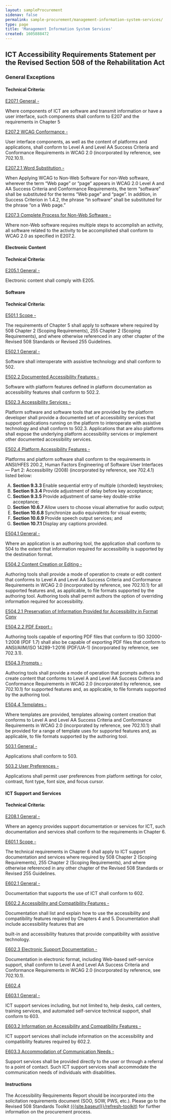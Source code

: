 ```yaml
---
layout: sampleProcurement 
sidenav: false 
permalink: sample-procurement/management-information-system-services/
type: page
title: 'Management Information System Services'
created: 1605888472
---
```


## **ICT Accessibility Requirements Statement per the Revised Section 508 of the Rehabilitation Act**

### **General Exceptions**

#### **Technical Criteria:**

[E207.1 General -][1]

Where components of ICT are software and transmit information or have a user interface, such components shall conform to E207 and the requirements in Chapter 5

[E207.2 WCAG Conformance -][1]

User interface components, as well as the content of platforms and applications, shall conform to Level A and Level AA Success Criteria and Conformance Requirements in WCAG 2.0 (incorporated by reference, see 702.10.1).

[E207.2.1 Word Substitution -][1]

When Applying WCAG to Non-Web Software For non-Web software, wherever the term “Web page” or “page” appears in WCAG 2.0 Level A and AA Success Criteria and Conformance Requirements, the term “software” shall be substituted for the terms “Web page” and “page”. In addition, in Success Criterion in 1.4.2, the phrase “in software” shall be substituted for the phrase “on a Web page.”

[E207.3 Complete Process for Non-Web Software -][1]

Where non-Web software requires multiple steps to accomplish an activity, all software related to the activity to be accomplished shall conform to WCAG 2.0 as specified in E207.2.

#### **Electronic Content**

#### **Technical Criteria:**

[E205.1 General -][2]

Electronic content shall comply with E205.

#### **Software**

#### **Technical Criteria:**

[E501.1 Scope -][3]

The requirements of Chapter 5 shall apply to software where required by 508 Chapter 2 (Scoping Requirements), 255 Chapter 2 (Scoping Requirements), and where otherwise referenced in any other chapter of the Revised 508 Standards or Revised 255 Guidelines.

[E502.1 General -][4]

Software shall interoperate with assistive technology and shall conform to 502.

[E502.2 Documented Accessibility Features -][5]

Software with platform features defined in platform documentation as accessibility features shall conform to 502.2.

[E502.3 Accessibility Services -][5]

Platform software and software tools that are provided by the platform developer shall provide a documented set of accessibility services that support applications running on the platform to interoperate with assistive technology and shall conform to 502.3. Applications that are also platforms shall expose the underlying platform accessibility services or implement other documented accessibility services.

[E502.4 Platform Accessibility Features -][5]

Platforms and platform software shall conform to the requirements in ANSI/HFES 200.2, Human Factors Engineering of Software User Interfaces — Part 2: Accessibility (2008) (incorporated by reference, see 702.4.1) listed below:

<ol style="list-style-type:upper-alpha">
  <li>
    <strong>Section 9.3.3 </strong>Enable sequential entry of multiple (chorded) keystrokes;
  </li>
  <li>
    <strong>Section 9.3.4 </strong>Provide adjustment of delay before key acceptance;
  </li>
  <li>
    <strong>Section 9.3.5 </strong>Provide adjustment of same-key double-strike acceptance;
  </li>
  <li>
    <strong>Section 10.6.7 </strong>Allow users to choose visual alternative for audio output;
  </li>
  <li>
    <strong>Section 10.6.8 </strong>Synchronize audio equivalents for visual events;
  </li>
  <li>
    <strong>Section 10.6.9 </strong>Provide speech output services; and
  </li>
  <li>
    <strong>Section 10.7.1 </strong>Display any captions provided.
  </li>
</ol>

[E504.1 General -][6]

Where an application is an authoring tool, the application shall conform to 504 to the extent that information required for accessibility is supported by the destination format.

[E504.2 Content Creation or Editing -][6]

Authoring tools shall provide a mode of operation to create or edit content that conforms to Level A and Level AA Success Criteria and Conformance Requirements in WCAG 2.0 (incorporated by reference, see 702.10.1) for all supported features and, as applicable, to file formats supported by the authoring tool. Authoring tools shall permit authors the option of overriding information required for accessibility.

[E504.2.1 Preservation of Information Provided for Accessibility in Format Conv][6]

[E504.2.2 PDF Export -][7]

Authoring tools capable of exporting PDF files that conform to ISO 32000-1:2008 (PDF 1.7) shall also be capable of exporting PDF files that conform to ANSI/AIIM/ISO 14289-1:2016 (PDF/UA-1) (incorporated by reference, see 702.3.1).

[E504.3 Prompts -][7]

Authoring tools shall provide a mode of operation that prompts authors to create content that conforms to Level A and Level AA Success Criteria and Conformance Requirements in WCAG 2.0 (incorporated by reference, see 702.10.1) for supported features and, as applicable, to file formats supported by the authoring tool.

[E504.4 Templates -][7]

Where templates are provided, templates allowing content creation that conforms to Level A and Level AA Success Criteria and Conformance Requirements in WCAG 2.0 (incorporated by reference, see 702.10.1) shall be provided for a range of template uses for supported features and, as applicable, to file formats supported by the authoring tool.

[503.1 General -][8]

Applications shall conform to 503.

[503.2 User Preferences -][8]

Applications shall permit user preferences from platform settings for color, contrast, font type, font size, and focus cursor.

#### **ICT Support and Services**

#### **Technical Criteria:**

[E208.1 General -][9]

Where an agency provides support documentation or services for ICT, such documentation and services shall conform to the requirements in Chapter 6.

[E601.1 Scope -][9]

The technical requirements in Chapter 6 shall apply to ICT support documentation and services where required by 508 Chapter 2 (Scoping Requirements), 255 Chapter 2 (Scoping Requirements), and where otherwise referenced in any other chapter of the Revised 508 Standards or Revised 255 Guidelines.

[E602.1 General -][10]

Documentation that supports the use of ICT shall conform to 602.

[E602.2 Accessibility and Compatibility Features -][10]

Documentation shall list and explain how to use the accessibility and compatibility features required by Chapters 4 and 5. Documentation shall include accessibility features that are

built-in and accessibility features that provide compatibility with assistive technology.

[E602.3 Electronic Support Documentation -][10]

Documentation in electronic format, including Web-based self-service support, shall conform to Level A and Level AA Success Criteria and Conformance Requirements in WCAG 2.0 (incorporated by reference, see 702.10.1).

[E602.4][10]

[E603.1 General -][11]

ICT support services including, but not limited to, help desks, call centers, training services, and automated self-service technical support, shall conform to 603.

[E603.2 Information on Accessibility and Compatibility Features -][11]

ICT support services shall include information on the accessibility and compatibility features required by 602.2.

[E603.3 Accommodation of Communication Needs -][11]

Support services shall be provided directly to the user or through a referral to a point of contact. Such ICT support services shall accommodate the communication needs of individuals with disabilities.

#### **Instructions**

The Accessibility Requirements Report should be incorporated into the solicitation requirements document (SOO, SOW, PWS, etc.). Please go to the Revised 508 Standards Toolkit&nbsp;[({{site.baseurl}}/refresh-toolkit)][12] for further information on the procurement process.

 [1]: {{site.baseurl}}/ict-accessibility#e207_1__e207_2__e207_2_1__e207_3
 [2]: {{site.baseurl}}/ict-accessibility#e205_1_general
 [3]: {{site.baseurl}}/ict-accessibility#e501_1_scope
 [4]: {{site.baseurl}}/ict-accessibility#e502_1_general
 [5]: {{site.baseurl}}/ict-accessibility#e502_2__e502_3__e502_4
 [6]: {{site.baseurl}}/ict-accessibility#e504_1__e504_2__e504_2_1
 [7]: {{site.baseurl}}/ict-accessibility#e504_2_2__e504_3__e504_4
 [8]: {{site.baseurl}}/ict-accessibility#503_1__503_2
 [9]: {{site.baseurl}}/ict-accessibility#e208_1_general
 [10]: {{site.baseurl}}/ict-accessibility#e602_1_general
 [11]: {{site.baseurl}}/ict-accessibility#e603_1__e603_2__e603_3
 [12]: {{site.baseurl}}/refresh-toolkit